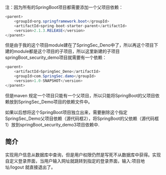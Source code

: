 注：因为所有的SpringBoot项目都需要添加一个父项目依赖：

```java
<parent>
    <groupId>org.springframework.boot</groupId>
    <artifactId>spring-boot-starter-parent</artifactId>
    <version>2.1.3.RELEASE</version>
</parent>
```

​    但是由于我的这个项目module建在了SpringSec_Deno中了，所以再这个项目下建的module都是这个项目的子项目，所以这里新建的子项目springBoot_security_demo项目就需要有一个依赖：


```java
<parent>
    <artifactId>SpringSec_Deno</artifactId>
    <groupId>com.SpringSec.damo</groupId>
    <version>1.0-SNAPSHOT</version>
</parent>
```

但是maven 规定一个项目只能有一个父项目，所以只能将SpringBoot的父项目依赖放到SpringSec_Demo项目的依赖文件中。

如果以后想将这个SpringBoot项目独立出来，需要删除这个指定SpringSec_Demo父项目依赖（源代码框2），将SpringBoot的父依赖（源代码框1）放到springBoot_security_demo3项目依赖中.

## 简介

实现用户信息从数据库中查询，但是用户权限仍然是写死不从数据库中获得。实现自定义登录界面，当用户输入网址就跳转到指定的登录界面，输入:项目地址/logout 就直接退出了。